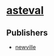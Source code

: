 # [asteval](https://pypi.org/project/asteval)



## Publishers
- [newville](https://pypi.org/user/newville)

